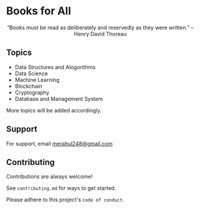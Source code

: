 
# Books for All
<div align="center" height=00>
“Books must be read as deliberately and reservedly as they were written.” – Henry David Thoreau

</div>

## Topics

- Data Structures and Alogorithms
-  Data Science
-  Machine Learning
-  Blockchain
-  Cryptography
-  Database and Management System

More topics will be added accordingly. 

## Support

For support, email merahul248@gmail.com 


## Contributing

Contributions are always welcome!

See `contributing.md` for ways to get started.

Please adhere to this project's `code of conduct`.

